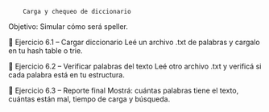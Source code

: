         Carga y chequeo de diccionario
Objetivo: Simular cómo será speller.

🧪 Ejercicio 6.1 – Cargar diccionario
Leé un archivo .txt de palabras y cargalo en tu hash table o trie.

🧪 Ejercicio 6.2 – Verificar palabras del texto
Leé otro archivo .txt y verificá si cada palabra está en tu estructura.

🧪 Ejercicio 6.3 – Reporte final
Mostrá: cuántas palabras tiene el texto, cuántas están mal, tiempo de carga y búsqueda.